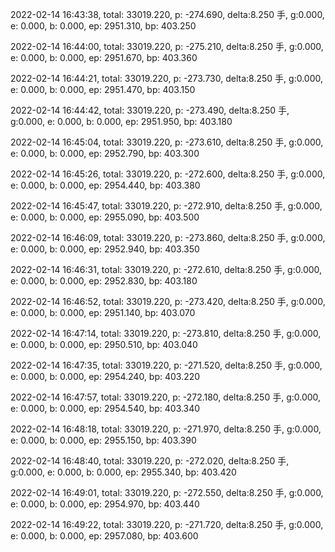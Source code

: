 2022-02-14 16:43:38, total: 33019.220, p: -274.690, delta:8.250 手, g:0.000, e: 0.000, b: 0.000, ep: 2951.310, bp: 403.250

2022-02-14 16:44:00, total: 33019.220, p: -275.210, delta:8.250 手, g:0.000, e: 0.000, b: 0.000, ep: 2951.670, bp: 403.360

2022-02-14 16:44:21, total: 33019.220, p: -273.730, delta:8.250 手, g:0.000, e: 0.000, b: 0.000, ep: 2951.470, bp: 403.150

2022-02-14 16:44:42, total: 33019.220, p: -273.490, delta:8.250 手, g:0.000, e: 0.000, b: 0.000, ep: 2951.950, bp: 403.180

2022-02-14 16:45:04, total: 33019.220, p: -273.610, delta:8.250 手, g:0.000, e: 0.000, b: 0.000, ep: 2952.790, bp: 403.300

2022-02-14 16:45:26, total: 33019.220, p: -272.600, delta:8.250 手, g:0.000, e: 0.000, b: 0.000, ep: 2954.440, bp: 403.380

2022-02-14 16:45:47, total: 33019.220, p: -272.910, delta:8.250 手, g:0.000, e: 0.000, b: 0.000, ep: 2955.090, bp: 403.500

2022-02-14 16:46:09, total: 33019.220, p: -273.860, delta:8.250 手, g:0.000, e: 0.000, b: 0.000, ep: 2952.940, bp: 403.350

2022-02-14 16:46:31, total: 33019.220, p: -272.610, delta:8.250 手, g:0.000, e: 0.000, b: 0.000, ep: 2952.830, bp: 403.180

2022-02-14 16:46:52, total: 33019.220, p: -273.420, delta:8.250 手, g:0.000, e: 0.000, b: 0.000, ep: 2951.140, bp: 403.070

2022-02-14 16:47:14, total: 33019.220, p: -273.810, delta:8.250 手, g:0.000, e: 0.000, b: 0.000, ep: 2950.510, bp: 403.040

2022-02-14 16:47:35, total: 33019.220, p: -271.520, delta:8.250 手, g:0.000, e: 0.000, b: 0.000, ep: 2954.240, bp: 403.220

2022-02-14 16:47:57, total: 33019.220, p: -272.180, delta:8.250 手, g:0.000, e: 0.000, b: 0.000, ep: 2954.540, bp: 403.340

2022-02-14 16:48:18, total: 33019.220, p: -271.970, delta:8.250 手, g:0.000, e: 0.000, b: 0.000, ep: 2955.150, bp: 403.390

2022-02-14 16:48:40, total: 33019.220, p: -272.020, delta:8.250 手, g:0.000, e: 0.000, b: 0.000, ep: 2955.340, bp: 403.420

2022-02-14 16:49:01, total: 33019.220, p: -272.550, delta:8.250 手, g:0.000, e: 0.000, b: 0.000, ep: 2954.970, bp: 403.440

2022-02-14 16:49:22, total: 33019.220, p: -271.720, delta:8.250 手, g:0.000, e: 0.000, b: 0.000, ep: 2957.080, bp: 403.600